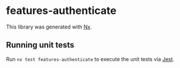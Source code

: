 # features-authenticate

This library was generated with [Nx](https://nx.dev).

## Running unit tests

Run `nx test features-authenticate` to execute the unit tests via [Jest](https://jestjs.io).
